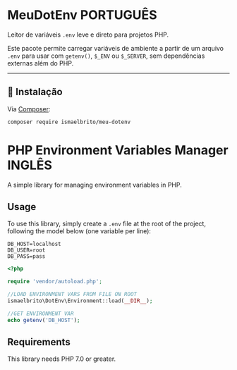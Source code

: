 # MeuDotEnv PORTUGUÊS

Leitor de variáveis `.env` leve e direto para projetos PHP.

Este pacote permite carregar variáveis de ambiente a partir de um arquivo `.env` para usar com `getenv()`, `$_ENV` ou `$_SERVER`, sem dependências externas além do PHP.

---

## 🚀 Instalação

Via [Composer](https://getcomposer.org):

```bash
composer require ismaelbrito/meu-dotenv

```

# PHP Environment Variables Manager INGLÊS

A simple library for managing environment variables in PHP.

## Usage

To use this library, simply create a `.env` file at the root of the project, following the model below (one variable per line):

```
DB_HOST=localhost
DB_USER=root
DB_PASS=pass
```

```php
<?php

require 'vendor/autoload.php';

//LOAD ENVIRONMENT VARS FROM FILE ON ROOT
ismaelbrito\DotEnv\Environment::load(__DIR__);

//GET ENVIRONMENT VAR
echo getenv('DB_HOST');

```

## Requirements

This library needs PHP 7.0 or greater.
